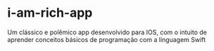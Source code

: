 # i-am-rich-app
Um clássico e polêmico app desenvolvido para IOS, com o intuito de aprender conceitos básicos de programação com a linguagem Swift
